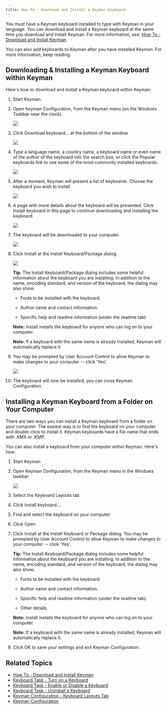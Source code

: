 ```yaml
---
title: How To - Download and Install a Keyman Keyboard
---
```


You must have a Keyman keyboard installed to type with Keyman in your
language. You can download and install a Keyman keyboard at the same
time you download and install Keyman. For more information, see:
[How To - Download and Install Keyman](download-and-install-keyman).

You can also add keyboards to Keyman after you have installed Keyman.
For more information, keep reading.

## Downloading & Installing a Keyman Keyboard within Keyman

Here's how to download and install a Keyman keyboard within Keyman:

1.  Start Keyman.

2.  Open Keyman Configuration, from the Keyman menu (on the Windows
    Taskbar near the clock).

    ![](../desktop_images/start_tray.png)

3.  Click Download keyboard… at the bottom of the window.

    ![](../desktop_images/download-keyboard-step0.png)

4.  Type a language name, a country name, a keyboard name or even name of
    the author of the keyboard into the search box, or click the Popular
    keyboards link to see some of the most commonly installed keyboards.

    ![](../desktop_images/download-keyboard-step1.png)

5.  After a moment, Keyman will present a list of keyboards. Choose the
    keyboard you wish to install.

    ![](../desktop_images/download-keyboard-step2.png)

6.  A page with more details about the keyboard will be presented.
    Click Install keyboard in this page to continue downloading and
    installing the keyboard.

    ![](../desktop_images/download-keyboard-step3.png)

7.  The keyboard will be downloaded to your computer.

    ![](../desktop_images/download-keyboard-step4.png)

8.  Click Install at the Install Keyboard/Package dialog.

    ![](../desktop_images/download-keyboard-step5.png)

    **Tip:** The Install Keyboard/Package dialog includes some helpful
    information about the keyboard you are installing. In addition to
    the name, encoding standard, and version of the keyboard, the dialog
    may also show:
    -   Fonts to be installed with the keyboard.

    -   Author name and contact information.

    -   Specific help and readme information (under the readme tab).

    **Note:** Install installs the keyboard for anyone who can log on to your
    computer.

    **Note:** If a keyboard with the same name is already installed, Keyman will
    automatically replace it.

9.  You may be prompted by User Account Control to allow
    Keyman to make changes to your computer -- click 'Yes'.

    ![](../desktop_images/download-keyboard-step6.png)

10. The keyboard will now be installed; you can close Keyman Configuration.

## Installing a Keyman Keyboard from a Folder on Your Computer

There are two ways you can install a Keyman keyboard from a folder on
your computer. The easiest way is to find the keyboard on your computer
and double-click to install it. Keyman keyboards have a file name that
ends with .KMX or .KMP.

You can also install a keyboard from your computer within Keyman. Here's
how:

1.  Start Keyman

2.  Open Keyman Configuration, from the Keyman menu in the Windows
    taskbar.

    ![](../desktop_images/start_tray.png)

3.  Select the Keyboard Layouts tab.

4.  Click Install keyboard….

5.  Find and select the keyboard on your computer.

6.  Click Open.

7.  Click Install at the Install Keyboard or Package dialog. You may be
    prompted by User Account Control to allow Keyman to make changes to
    your computer -- click 'Yes'.

    **Tip:** The Install Keyboard/Package dialog includes some helpful
    information about the keyboard you are installing. In addition to
    the name, encoding standard, and version of the keyboard, the dialog
    may also show:
    -   Fonts to be installed with the keyboard.

    -   Author name and contact information.

    -   Specific help and readme information (under the readme tab).

    -   Other details.

    **Note:** Install installs the keyboard for anyone who can log on to your computer.

    **Note:** If a keyboard with the same name is already installed, Keyman will
    automatically replace it.

8.  Click OK to save your settings and exit Keyman Configuration.

## Related Topics

-   [How To - Download and Install Keyman](download-and-install-keyman)
-   [Keyboard Task - Turn on a Keyboard](../basic/select-keyboard)
-   [Keyboard Task - Enable or Disable a Keyboard](../basic/enable-or-disable-keyboard)
-   [Keyboard Task - Uninstall a Keyboard](../basic/uninstall-keyboard)
-   [Keyman Configuration - Keyboard Layouts Tab](../basic/config/keyboards)
-   [Keyman Configuration](../basic/config/)
